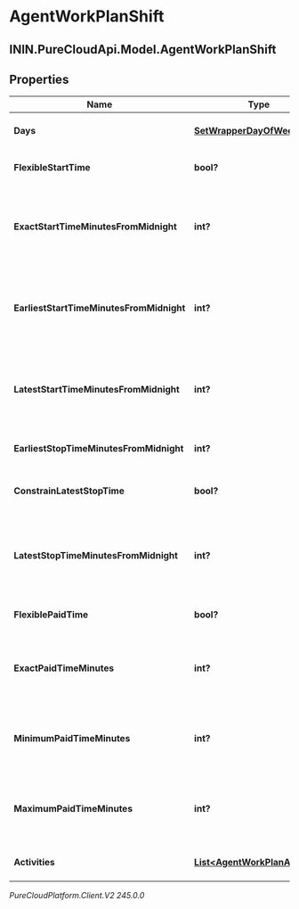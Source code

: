 # AgentWorkPlanShift

## ININ.PureCloudApi.Model.AgentWorkPlanShift

## Properties

|Name | Type | Description | Notes|
|------------ | ------------- | ------------- | -------------|
| **Days** | [**SetWrapperDayOfWeek**](SetWrapperDayOfWeek) | Days of the week applicable for this shift | |
| **FlexibleStartTime** | **bool?** | Whether the start time of the shift is flexible | |
| **ExactStartTimeMinutesFromMidnight** | **int?** | Exact start time of the shift defined as offset minutes from midnight. Used if flexibleStartTime &#x3D;&#x3D; false | |
| **EarliestStartTimeMinutesFromMidnight** | **int?** | Earliest start time of the shift defined as offset minutes from midnight. Used if flexibleStartTime &#x3D;&#x3D; true | |
| **LatestStartTimeMinutesFromMidnight** | **int?** | Latest start time of the shift defined as offset minutes from midnight. Used if flexibleStartTime &#x3D;&#x3D; true | |
| **EarliestStopTimeMinutesFromMidnight** | **int?** | This is the earliest time a shift can end | |
| **ConstrainLatestStopTime** | **bool?** | Whether the latest stop time constraint for the shift is enabled | |
| **LatestStopTimeMinutesFromMidnight** | **int?** | Latest stop time of the shift defined as offset minutes from midnight. Used if constrainStopTime &#x3D;&#x3D; true | |
| **FlexiblePaidTime** | **bool?** | Whether the paid time setting for the shift is flexible | |
| **ExactPaidTimeMinutes** | **int?** | Exact paid time in minutes configured for the shift. Used if flexiblePaidTime &#x3D;&#x3D; false | |
| **MinimumPaidTimeMinutes** | **int?** | Minimum paid time in minutes configured for the shift. Used if flexiblePaidTime &#x3D;&#x3D; true | |
| **MaximumPaidTimeMinutes** | **int?** | Maximum paid time in minutes configured for the shift. Used if flexiblePaidTime &#x3D;&#x3D; true | |
| **Activities** | [**List&lt;AgentWorkPlanActivity&gt;**](AgentWorkPlanActivity) | Activities configured for this shift | |



_PureCloudPlatform.Client.V2 245.0.0_
